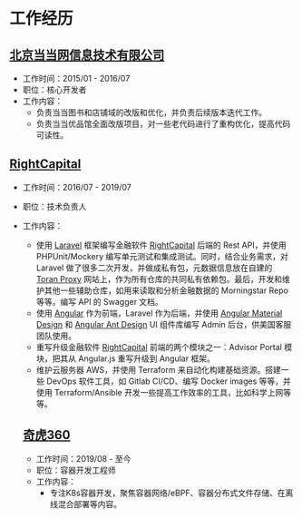# 工作经历
## [北京当当网信息技术有限公司](http://www.dangdang.com/)

* 工作时间：2015/01 - 2016/07
* 职位：核心开发者
* 工作内容：
  * 负责当当图书和店铺域的改版和优化，并负责后续版本迭代工作。
  * 负责当当优品馆全面改版项目，对一些老代码进行了重构优化，提高代码可读性。


## [RightCapital](https://www.rightcapital.com/)

* 工作时间：2016/07 - 2019/07
* 职位：技术负责人
* 工作内容：
  * 使用 [Laravel](https://laravel.com/docs/5.8) 框架编写金融软件 [RightCapital](https://www.rightcapital.com/) 后端的 Rest API，并使用 PHPUnit/Mockery 编写单元测试和集成测试。同时，结合业务需求，对 Laravel 做了很多二次开发，并做成私有包，元数据信息放在自建的 [Toran Proxy](https://toranproxy.com/) 网站上，作为所有仓库的共同私有依赖包。最后，开发和维护其他一些辅助仓库，如用来读取和分析金融数据的 Morningstar Repo 等等。编写 API 的 Swagger 文档。
  * 使用 [Angular](https://angular.cn/) 作为前端，Laravel 作为后端，并使用 [Angular Material Design](https://github.com/angular/components) 和 [Angular Ant Design](https://github.com/NG-ZORRO/ng-zorro-antd) UI 组件库编写 Admin 后台，供美国客服团队使用。
  * 重写升级金融软件 [RightCapital](https://www.rightcapital.com/) 前端的两个模块之一：Advisor Portal 模块，把其从 Angular.js 重写升级到 Angular 框架。
  * 维护云服务器 AWS，并使用 Terraform 来自动化构建基础资源。搭建一些 DevOps 软件工具，如 Gitlab CI/CD、编写 Docker images 等等，并使用 Terraform/Ansible 开发一些提高工作效率的工具，比如科学上网等等。

  ## [奇虎360](https://www.360.cn/)

  * 工作时间：2019/08 - 至今
  * 职位：容器开发工程师
  * 工作内容：
    * 专注K8s容器开发，聚焦容器网络/eBPF、容器分布式文件存储、在离线混合部署等内容。
